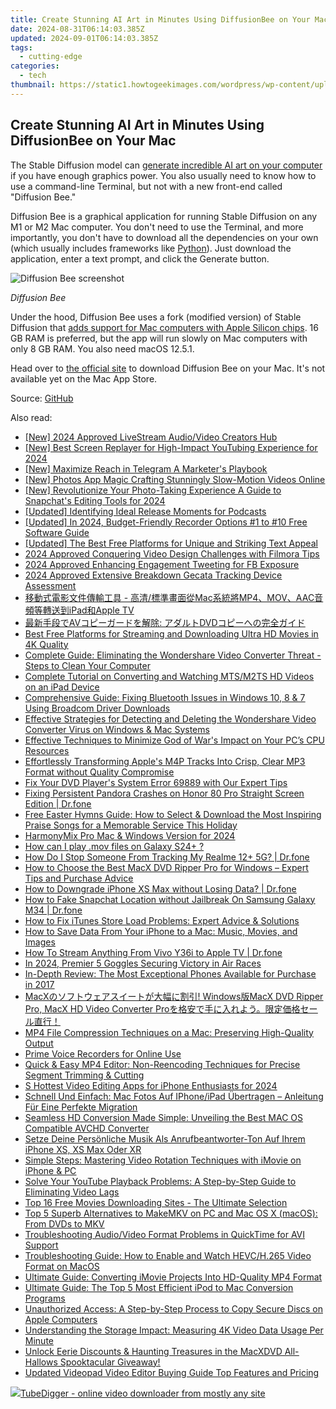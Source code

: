 ```yaml
---
title: Create Stunning AI Art in Minutes Using DiffusionBee on Your Mac
date: 2024-08-31T06:14:03.385Z
updated: 2024-09-01T06:14:03.385Z
tags:
  - cutting-edge
categories:
  - tech
thumbnail: https://static1.howtogeekimages.com/wordpress/wp-content/uploads/2022/08/2022-M2-Apple-MacBook-Air-sitting-on-a-desk.jpg
---
```


## Create Stunning AI Art in Minutes Using DiffusionBee on Your Mac

The Stable Diffusion model can [generate incredible AI art on your computer](https://unlock-android.techidaily.com/7-ways-to-unlock-a-locked-xiaomi-redmi-k70-phone-by-drfone-android/) if you have enough graphics power. You also usually need to know how to use a command-line Terminal, but not with a new front-end called "Diffusion Bee."

 Diffusion Bee is a graphical application for running Stable Diffusion on any M1 or M2 Mac computer. You don't need to use the Terminal, and more importantly, you don't have to download all the dependencies on your own (which usually includes frameworks like [Python](https://youtube-data.techidaily.com/024-approved-conveniently-connect-with-others-via-your-playlist/)). Just download the application, enter a text prompt, and click the Generate button.

![Diffusion Bee screenshot](https://static1.howtogeekimages.com/wordpress/wp-content/uploads/2022/09/sc-Large.jpeg) 

_Diffusion Bee_

 Under the hood, Diffusion Bee uses a fork (modified version) of Stable Diffusion that [adds support for Mac computers with Apple Silicon chips](https://github.com/bfirsh/stable-diffusion/tree/apple-silicon-mps-support). 16 GB RAM is preferred, but the app will run slowly on Mac computers with only 8 GB RAM. You also need macOS 12.5.1.

 Head over to [the official site](https://diffusionbee.com/) to download Diffusion Bee on your Mac. It's not available yet on the Mac App Store.

 Source: [GitHub](https://github.com/divamgupta/diffusionbee-stable-diffusion-ui)

<ins class="adsbygoogle"
     style="display:block"
     data-ad-format="autorelaxed"
     data-ad-client="ca-pub-7571918770474297"
     data-ad-slot="1223367746"></ins>



<ins class="adsbygoogle"
     style="display:block"
     data-ad-client="ca-pub-7571918770474297"
     data-ad-slot="8358498916"
     data-ad-format="auto"
     data-full-width-responsive="true"></ins>

<span class="atpl-alsoreadstyle">Also read:</span>
<div><ul>
<li><a href="https://fox-boxes.techidaily.com/new-2024-approved-livestream-audiovideo-creators-hub/"><u>[New] 2024 Approved  LiveStream Audio/Video Creators Hub</u></a></li>
<li><a href="https://facebook-record-videos.techidaily.com/new-best-screen-replayer-for-high-impact-youtubing-experience-for-2024/"><u>[New] Best Screen Replayer for High-Impact YouTubing Experience for 2024</u></a></li>
<li><a href="https://extra-guidance.techidaily.com/new-maximize-reach-in-telegram-a-marketers-playbook/"><u>[New] Maximize Reach in Telegram  A Marketer's Playbook</u></a></li>
<li><a href="https://fox-helps.techidaily.com/new-photos-app-magic-crafting-stunningly-slow-motion-videos-online/"><u>[New] Photos App Magic  Crafting Stunningly Slow-Motion Videos Online</u></a></li>
<li><a href="https://snapchat-videos.techidaily.com/new-revolutionize-your-photo-taking-experience-a-guide-to-snapchats-editing-tools-for-2024/"><u>[New] Revolutionize Your Photo-Taking Experience  A Guide to Snapchat's Editing Tools for 2024</u></a></li>
<li><a href="https://some-knowledge.techidaily.com/updated-identifying-ideal-release-moments-for-podcasts/"><u>[Updated] Identifying Ideal Release Moments for Podcasts</u></a></li>
<li><a href="https://screen-video-capture.techidaily.com/updated-in-2024-budget-friendly-recorder-options-1-to-10-free-software-guide/"><u>[Updated] In 2024, Budget-Friendly Recorder Options  #1 to #10 Free Software Guide</u></a></li>
<li><a href="https://some-tips.techidaily.com/updated-the-best-free-platforms-for-unique-and-striking-text-appeal/"><u>[Updated] The Best Free Platforms for Unique and Striking Text Appeal</u></a></li>
<li><a href="https://extra-tips.techidaily.com/2024-approved-conquering-video-design-challenges-with-filmora-tips/"><u>2024 Approved  Conquering Video Design Challenges with Filmora Tips</u></a></li>
<li><a href="https://twitter-videos.techidaily.com/2024-approved-enhancing-engagement-tweeting-for-fb-exposure/"><u>2024 Approved  Enhancing Engagement  Tweeting for FB Exposure</u></a></li>
<li><a href="https://desktop-recording.techidaily.com/2024-approved-extensive-breakdown-gecata-tracking-device-assessment/"><u>2024 Approved  Extensive Breakdown  Gecata Tracking Device Assessment</u></a></li>
<li><a href="https://some-guidance.techidaily.com/macmp4movaacipadapple-tv/"><u>移動式電影文件傳輸工具 - 高清/標準畫面從Mac系統將MP4、MOV、AAC音頻等轉送到iPad和Apple TV</u></a></li>
<li><a href="https://some-guidance.techidaily.com/av-dvd/"><u>最新手段でAVコピーガードを解除: アダルトDVDコピーへの完全ガイド</u></a></li>
<li><a href="https://some-guidance.techidaily.com/best-free-platforms-for-streaming-and-downloading-ultra-hd-movies-in-4k-quality/"><u>Best Free Platforms for Streaming and Downloading Ultra HD Movies in 4K Quality</u></a></li>
<li><a href="https://some-guidance.techidaily.com/complete-guide-eliminating-the-wondershare-video-converter-threat-steps-to-clean-your-computer/"><u>Complete Guide: Eliminating the Wondershare Video Converter Threat - Steps to Clean Your Computer</u></a></li>
<li><a href="https://some-guidance.techidaily.com/complete-tutorial-on-converting-and-watching-mtsm2ts-hd-videos-on-an-ipad-device/"><u>Complete Tutorial on Converting and Watching MTS/M2TS HD Videos on an iPad Device</u></a></li>
<li><a href="https://driver-download.techidaily.com/comprehensive-guide-fixing-bluetooth-issues-in-windows-10-8-and-7-using-broadcom-driver-downloads/"><u>Comprehensive Guide: Fixing Bluetooth Issues in Windows 10, 8 & 7 Using Broadcom Driver Downloads</u></a></li>
<li><a href="https://some-guidance.techidaily.com/effective-strategies-for-detecting-and-deleting-the-wondershare-video-converter-virus-on-windows-and-mac-systems/"><u>Effective Strategies for Detecting and Deleting the Wondershare Video Converter Virus on Windows & Mac Systems</u></a></li>
<li><a href="https://program-issues.techidaily.com/effective-techniques-to-minimize-god-of-wars-impact-on-your-pcs-cpu-resources/"><u>Effective Techniques to Minimize God of War's Impact on Your PC’s CPU Resources</u></a></li>
<li><a href="https://some-guidance.techidaily.com/effortlessly-transforming-apples-m4p-tracks-into-crisp-clear-mp3-format-without-quality-compromise/"><u>Effortlessly Transforming Apple's M4P Tracks Into Crisp, Clear MP3 Format without Quality Compromise</u></a></li>
<li><a href="https://some-guidance.techidaily.com/fix-your-dvd-players-system-error-69889-with-our-expert-tips/"><u>Fix Your DVD Player's System Error 69889 with Our Expert Tips</u></a></li>
<li><a href="https://howto.techidaily.com/fixing-persistent-pandora-crashes-on-honor-80-pro-straight-screen-edition-drfone-by-drfone-fix-android-problems-fix-android-problems/"><u>Fixing Persistent Pandora Crashes on Honor 80 Pro Straight Screen Edition | Dr.fone</u></a></li>
<li><a href="https://some-guidance.techidaily.com/free-easter-hymns-guide-how-to-select-and-download-the-most-inspiring-praise-songs-for-a-memorable-service-this-holiday/"><u>Free Easter Hymns Guide: How to Select & Download the Most Inspiring Praise Songs for a Memorable Service This Holiday</u></a></li>
<li><a href="https://fox-links.techidaily.com/harmonymix-pro-mac-and-windows-version-for-2024/"><u>HarmonyMix Pro Mac & Windows Version for 2024</u></a></li>
<li><a href="https://phone-solutions.techidaily.com/how-can-i-play-mov-files-on-galaxy-s24plus-by-aiseesoft-video-converter-play-mov-on-android/"><u>How can I play .mov files on Galaxy S24+ ?</u></a></li>
<li><a href="https://android-location-track.techidaily.com/how-do-i-stop-someone-from-tracking-my-realme-12plus-5g-drfone-by-drfone-virtual-android/"><u>How Do I Stop Someone From Tracking My Realme 12+ 5G? | Dr.fone</u></a></li>
<li><a href="https://some-guidance.techidaily.com/how-to-choose-the-best-macx-dvd-ripper-pro-for-windows-expert-tips-and-purchase-advice/"><u>How to Choose the Best MacX DVD Ripper Pro for Windows – Expert Tips and Purchase Advice</u></a></li>
<li><a href="https://blog-min.techidaily.com/how-to-downgrade-iphone-xs-max-without-losing-data-drfone-by-drfone-ios-system-repair-ios-system-repair/"><u>How to Downgrade iPhone XS Max without Losing Data? | Dr.fone</u></a></li>
<li><a href="https://location-social.techidaily.com/how-to-fake-snapchat-location-without-jailbreak-on-samsung-galaxy-m34-drfone-by-drfone-virtual-android/"><u>How to Fake Snapchat Location without Jailbreak On Samsung Galaxy M34 | Dr.fone</u></a></li>
<li><a href="https://some-guidance.techidaily.com/how-to-fix-itunes-store-load-problems-expert-advice-and-solutions/"><u>How to Fix iTunes Store Load Problems: Expert Advice & Solutions</u></a></li>
<li><a href="https://some-guidance.techidaily.com/how-to-save-data-from-your-iphone-to-a-mac-music-movies-and-images/"><u>How to Save Data From Your iPhone to a Mac: Music, Movies, and Images</u></a></li>
<li><a href="https://screen-mirror.techidaily.com/how-to-stream-anything-from-vivo-y36i-to-apple-tv-drfone-by-drfone-android/"><u>How To Stream Anything From Vivo Y36i to Apple TV | Dr.fone</u></a></li>
<li><a href="https://extra-support.techidaily.com/in-2024-premier-5-goggles-securing-victory-in-air-races/"><u>In 2024, Premier 5 Goggles  Securing Victory in Air Races</u></a></li>
<li><a href="https://some-guidance.techidaily.com/in-depth-review-the-most-exceptional-phones-available-for-purchase-in-2017/"><u>In-Depth Review: The Most Exceptional Phones Available for Purchase in 2017</u></a></li>
<li><a href="https://some-guidance.techidaily.com/macx-windowsmacx-dvd-ripper-pro-macx-hd-video-converter-pro/"><u>MacXのソフトウェアスイートが大幅に割引! Windows版MacX DVD Ripper Pro, MacX HD Video Converter Proを格安で手に入れよう。限定価格セール直行！</u></a></li>
<li><a href="https://some-guidance.techidaily.com/mp4-file-compression-techniques-on-a-mac-preserving-high-quality-output/"><u>MP4 File Compression Techniques on a Mac: Preserving High-Quality Output</u></a></li>
<li><a href="https://screen-video-capture.techidaily.com/prime-voice-recorders-for-online-use/"><u>Prime Voice Recorders for Online Use</u></a></li>
<li><a href="https://some-guidance.techidaily.com/quick-and-easy-mp4-editor-non-reencoding-techniques-for-precise-segment-trimming-and-cutting/"><u>Quick & Easy MP4 Editor: Non-Reencoding Techniques for Precise Segment Trimming & Cutting</u></a></li>
<li><a href="https://smart-video-editing.techidaily.com/s-hottest-video-editing-apps-for-iphone-enthusiasts-for-2024/"><u>S Hottest Video Editing Apps for iPhone Enthusiasts for 2024</u></a></li>
<li><a href="https://some-guidance.techidaily.com/schnell-und-einfach-mac-fotos-auf-iphoneipad-ubertragen-anleitung-fur-eine-perfekte-migration/"><u>Schnell Und Einfach: Mac Fotos Auf IPhone/iPad Übertragen – Anleitung Für Eine Perfekte Migration</u></a></li>
<li><a href="https://some-guidance.techidaily.com/seamless-hd-conversion-made-simple-unveiling-the-best-mac-os-compatible-avchd-converter/"><u>Seamless HD Conversion Made Simple: Unveiling the Best MAC OS Compatible AVCHD Converter</u></a></li>
<li><a href="https://some-guidance.techidaily.com/setze-deine-personliche-musik-als-anrufbeantworter-ton-auf-ihrem-iphone-xs-xs-max-oder-xr/"><u>Setze Deine Persönliche Musik Als Anrufbeantworter-Ton Auf Ihrem iPhone XS, XS Max Oder XR</u></a></li>
<li><a href="https://some-guidance.techidaily.com/simple-steps-mastering-video-rotation-techniques-with-imovie-on-iphone-and-pc/"><u>Simple Steps: Mastering Video Rotation Techniques with iMovie on iPhone & PC</u></a></li>
<li><a href="https://some-guidance.techidaily.com/solve-your-youtube-playback-problems-a-step-by-step-guide-to-eliminating-video-lags/"><u>Solve Your YouTube Playback Problems: A Step-by-Step Guide to Eliminating Video Lags</u></a></li>
<li><a href="https://some-guidance.techidaily.com/top-16-free-movies-downloading-sites-the-ultimate-selection/"><u>Top 16 Free Movies Downloading Sites - The Ultimate Selection</u></a></li>
<li><a href="https://some-guidance.techidaily.com/top-5-superb-alternatives-to-makemkv-on-pc-and-mac-os-x-macos-from-dvds-to-mkv/"><u>Top 5 Superb Alternatives to MakeMKV on PC and Mac OS X (macOS): From DVDs to MKV</u></a></li>
<li><a href="https://some-guidance.techidaily.com/troubleshooting-audiovideo-format-problems-in-quicktime-for-avi-support/"><u>Troubleshooting Audio/Video Format Problems in QuickTime for AVI Support</u></a></li>
<li><a href="https://some-guidance.techidaily.com/troubleshooting-guide-how-to-enable-and-watch-hevch265-video-format-on-macos/"><u>Troubleshooting Guide: How to Enable and Watch HEVC/H.265 Video Format on MacOS</u></a></li>
<li><a href="https://some-guidance.techidaily.com/ultimate-guide-converting-imovie-projects-into-hd-quality-mp4-format/"><u>Ultimate Guide: Converting iMovie Projects Into HD-Quality MP4 Format</u></a></li>
<li><a href="https://some-guidance.techidaily.com/ultimate-guide-the-top-5-most-efficient-ipod-to-mac-conversion-programs/"><u>Ultimate Guide: The Top 5 Most Efficient iPod to Mac Conversion Programs</u></a></li>
<li><a href="https://some-guidance.techidaily.com/unauthorized-access-a-step-by-step-process-to-copy-secure-discs-on-apple-computers/"><u>Unauthorized Access: A Step-by-Step Process to Copy Secure Discs on Apple Computers</u></a></li>
<li><a href="https://some-guidance.techidaily.com/understanding-the-storage-impact-measuring-4k-video-data-usage-per-minute/"><u>Understanding the Storage Impact: Measuring 4K Video Data Usage Per Minute</u></a></li>
<li><a href="https://some-guidance.techidaily.com/unlock-eerie-discounts-and-haunting-treasures-in-the-macxdvd-all-hallows-spooktacular-giveaway/"><u>Unlock Eerie Discounts & Haunting Treasures in the MacXDVD All-Hallows Spooktacular Giveaway!</u></a></li>
<li><a href="https://ai-driven-video-production.techidaily.com/updated-videopad-video-editor-buying-guide-top-features-and-pricing/"><u>Updated Videopad Video Editor Buying Guide Top Features and Pricing</u></a></li>
</ul></div>

<!-- affiliate ads begin -->
<a href="https://secure.2checkout.com/order/checkout.php?PRODS=4572700&QTY=1&AFFILIATE=108875&CART=1"><img src="	https://www.tubedigger.com/wp-content/uploads/2020/08/tubedigger-software-new.png" border="0">TubeDigger - online video downloader from mostly any site</a>
<!-- affiliate ads end -->